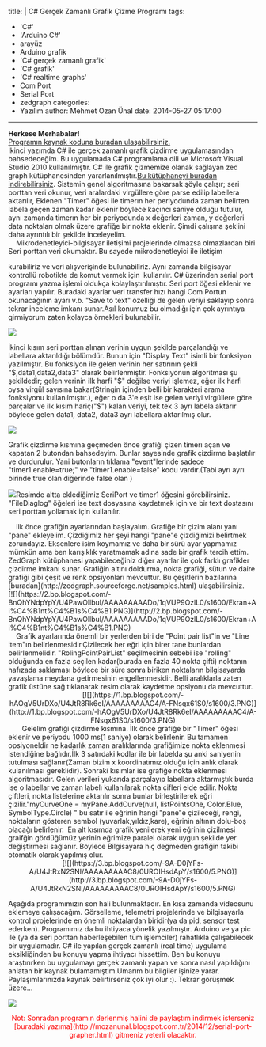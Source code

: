 title: |
  C# Gerçek Zamanlı Grafik Çizme Programı
tags:
  - 'C#'
  - 'Arduino C#'
  - arayüz
  - Arduino grafik
  - 'C# gerçek zamanlı grafik'
  - 'C# grafik'
  - 'C# realtime graphs'
  - Com Port
  - Serial Port
  - zedgraph
categories:
  - Yazılım
author: Mehmet Ozan Ünal
date: 2014-05-27 05:17:00
---
**Herkese Merhabalar!**  
[Programın kaynak koduna buradan ulaşabilirsiniz.](https://github.com/mozanunal/serialPortGrapher)  
İkinci yazımda C# ile gerçek zamanlı grafik çizdirme uygulamasından bahsedeceğim. Bu uygulamada C# programlama dili ve Microsoft Visual Studio 2010 kullanılmıştır. C# ile grafik çizmemize olanak sağlayan zed graph kütüphanesinden yararlanılmıştır.[Bu kütüphaneyi buradan indirebilirsiniz](http://zedgraph.sourceforge.net/index.html). Sistemin genel algoritmasına bakarsak şöyle çalışır; seri porttan veri okunur, veri aralardaki virgüllere göre parse edilip labellera aktarılır, Eklenen "Timer" öğesi ile timerın her periyodunda zaman belirten labela geçen zaman kadar eklenir böylece kaçıncı saniye olduğu tutulur, aynı zamanda timerın her bir periyodunda x değerleri zaman, y değerleri data noktaları olmak üzere grafiğe bir nokta eklenir. Şimdi çalışma şeklini daha ayrıntılı bir şekilde inceleyelim.  
    Mikrodenetleyici-bilgisayar iletişimi projelerinde olmazsa olmazlardan biri Seri porttan veri okumaktır. Bu sayede mikrodenetleyici ile iletişim  
<!-- more -->kurabiliriz ve veri alışverişinde bulunabiliriz. Aynı zamanda bilgisayar kontrollü robotikte de komut vermek için  kullanılır. C# üzerinden serial port programı yazma işlemi oldukça kolaylaştırılmıştır. Seri port öğesi eklenir ve ayarları yapılır. Buradaki ayarlar veri transfer hızı hangi Com Portun okunacağının ayarı v.b. "Save to text" özelliği de gelen veriyi saklayıp sonra tekrar inceleme imkanı sunar.Asıl konumuz bu olmadığı için çok ayrıntıya girmiyorum zaten kolayca örnekleri bulunabilir.  

[![](https://3.bp.blogspot.com/-OpTteyKRPkw/U4JijZMfddI/AAAAAAAAACo/Rw1kmXUUXNY/s1600/Ekran+Al%C4%B1nt%C4%B1s%C4%B1.PNG)](http://3.bp.blogspot.com/-OpTteyKRPkw/U4JijZMfddI/AAAAAAAAACo/Rw1kmXUUXNY/s1600/Ekran+Al%C4%B1nt%C4%B1s%C4%B1.PNG)

İkinci kısım seri porttan alınan verinin uygun şekilde parçalandığı ve labellara aktarıldığı bölümdür. Bunun için "Display Text" isimli bir fonksiyon yazılmıştır. Bu fonksiyon ile gelen verinin her satırının şekli "$,data1,data2,data3" olarak belirlenmiştir. Fonksiyonun algoritması şu şekildedir; gelen verinin ilk harfi "$" değilse veriyi işlemez, eğer ilk harfi oysa virgül sayısına bakar(Stringin içinden belli bir karakteri arama fonksiyonu kullanılmıştır.), eğer o da 3'e eşit ise gelen veriyi virgüllere göre parçalar ve ilk kısım hariç("$") kalan veriyi, tek tek 3 ayrı labela aktarır böylece gelen data1, data2, data3 ayrı labellara aktarılmış olur.  

[![](https://3.bp.blogspot.com/-igLoVYnnakU/U4JtR9fQCeI/AAAAAAAAADU/xnl9DY_IYns/s1600/4.PNG)](http://3.bp.blogspot.com/-igLoVYnnakU/U4JtR9fQCeI/AAAAAAAAADU/xnl9DY_IYns/s1600/4.PNG)

Grafik çizdirme kısmına geçmeden önce grafiği çizen timerı açan ve kapatan 2 butondan bahsedeyim. Bunlar sayesinde grafik çizdirme başlatılır ve durdurulur. Yani butonların tıklama "event"lerinde sadece "timer1.enable=true;" ve "timer1.enable=false" kodu vardır.(Tabi ayrı ayrı birinde true olan diğerinde false olan )

[![](https://2.bp.blogspot.com/-g9su7CqID_0/U4JtS_cz0fI/AAAAAAAAADI/nbJVSsGaQP8/s1600/Ekran+Al%C4%B1nt%C4%B1s%C4%B1565.PNG)](http://2.bp.blogspot.com/-g9su7CqID_0/U4JtS_cz0fI/AAAAAAAAADI/nbJVSsGaQP8/s1600/Ekran+Al%C4%B1nt%C4%B1s%C4%B1565.PNG)Resimde altta eklediğimiz SeriPort ve timer1 öğesini görebilirsiniz. "FileDiaglog" öğeleri ise text dosyasına kaydetmek için ve bir text dostasını seri porttan yollamak için kullanılır.

<div class="separator" style="clear: both; text-align: left;">    ilk önce grafiğin ayarlarından başlayalım. Grafiğe bir çizim alanı yanı "pane" ekleyelim. Çizdiğimiz her şeyi hangi "pane"e çizdiğimizi belirtmek zorundayız. Eksenlere isim koymamız ve daha bir sürü ayar yapmamız mümkün ama ben karışıklık yaratmamak adına sade bir grafik tercih ettim. ZedGraph kütüphanesi yapabileceğiniz diğer ayarlar ile çok farklı grafikler çizdirme imkanı sunar. Grafiğin altını doldurma, nokta grafiği, sütun ve daire grafiği gibi çeşit ve renk opsiyonları mevcuttur. Bu çeşitlerin bazılarına [buradan](http://zedgraph.sourceforge.net/samples.html) ulaşabilirsiniz.</div>

<div class="separator" style="clear: both; text-align: left;">[![](https://2.bp.blogspot.com/-BnQhYNdpYpY/U4PawOllbuI/AAAAAAAAADo/1qVUP9OzlL0/s1600/Ekran+Al%C4%B1nt%C4%B1s%C4%B1.PNG)](http://2.bp.blogspot.com/-BnQhYNdpYpY/U4PawOllbuI/AAAAAAAAADo/1qVUP9OzlL0/s1600/Ekran+Al%C4%B1nt%C4%B1s%C4%B1.PNG)</div>

<div class="separator" style="clear: both; text-align: left;">    Grafik ayarlarında önemli bir yerlerden biri de "Point pair list"in ve "Line item"ın belirlenmesidir.Çizilecek her eğri için birer tane bunlardan belirlenmelidir. "RolingPointPairList" seçilmesinin sebebi ise "rolling" olduğunda en fazla seçilen kadar(burada en fazla 40 nokta çifti) noktanın hafızada saklaması böylece bir süre sonra biriken noktaların bilgisayarda yavaşlama meydana getirmesinin engellenmesidir. Belli aralıklarla zaten grafik üstüne sağ tıklanarak resim olarak kaydetme opsiyonu da mevcuttur.</div>

<div class="separator" style="clear: both; text-align: center;">[![](https://1.bp.blogspot.com/-hAOgV5UrDXo/U4JtR8Rk6eI/AAAAAAAAAC4/A-FNsqx61S0/s1600/3.PNG)](http://1.bp.blogspot.com/-hAOgV5UrDXo/U4JtR8Rk6eI/AAAAAAAAAC4/A-FNsqx61S0/s1600/3.PNG)</div>

</div>

<div>       Gelelim grafiği çizdirme kısmına. İlk önce grafiğe bir "Timer" öğesi eklenir ve periyodu 1000 ms(1 saniye) olarak belirlenir. Bu tamamen opsiyoneldir ne kadarlık zaman aralıklarında grafiğimize nokta eklenmesi istendiğine bağlıdır.İlk 3 satırdaki kodlar ile bir labelda şu anki saniyenin tutulması sağlanır(Zaman bizim x koordinatımız olduğu için anlık olarak kulanılması gereklidir). Sonraki kısımlar ise grafiğe nokta eklenmesi algoritmasıdır. Gelen verileri yukarıda parçalayıp labellara aktarmıştık burda ise o labellar ve zaman labelı kullanılarak nokta çifleri elde edilir. Nokta çiftleri, nokta listelerine aktarılır sonra bunlar birleştirilerek eğri çizilir."myCurveOne = myPane.AddCurve(null, listPointsOne, Color.Blue, SymbolType.Circle) " bu satır ile eğrinin hangi "pane"e çizileceği, rengi, noktaların gösteren sembol (yuvarlak,yıldız,kare), eğrinin altının dolu-boş olacağı belirlenir.  En alt kısımda grafik yenilerek yeni eğrinin çizilmesi graifğin gördüğümüz yerinin eğrimize paralel olarak uygun şekilde yer değiştirmesi sağlanır. Böylece Bilgisayara hiç değmeden grafiğin takibi otomatik olarak yapılmış olur.  

<div class="separator" style="clear: both; text-align: center;">[![](https://3.bp.blogspot.com/-9A-D0jYFs-A/U4JtRxN2SNI/AAAAAAAAAC8/0UROIHsdApY/s1600/5.PNG)](http://3.bp.blogspot.com/-9A-D0jYFs-A/U4JtRxN2SNI/AAAAAAAAAC8/0UROIHsdApY/s1600/5.PNG)</div>

Aşağıda programımızın son hali bulunmaktadır. En kısa zamanda videosunu eklemeye çalışacağım. Görselleme, telemetri projelerinde ve bilgisayarla kontrol projelerinde en önemli noktalardan biridir(ya da pid, sensor test ederken). Programımız da bu ihtiyaca yönelik yazılmıştır. Arduino ve ya pic ile (ya da seri porttan haberleşebilen tüm işlemciler) rahatlıkla çalışabilecek bir uygulamadır. C# ile yapılan gerçek zamanlı (real time) uygulama eksikliğinden bu konuyu yapma ihtiyacı hissettim. Ben bu konuyu araştırırken bu uygulamayı gerçek zamanlı yapan ve sonra nasıl yapıldığını anlatan bir kaynak bulamamıştım.Umarım bu bilgiler işinize yarar. Paylaşımlarınızda kaynak belirtirseniz çok iyi olur :). Tekrar görüşmek üzere...  

[![](https://4.bp.blogspot.com/-u9gyY6u78Ks/U4PnbJauzrI/AAAAAAAAAD4/hAhFH7f7JPo/s1600/Ekran+Al%C4%B1nt%C4%B1s%C4%B12.PNG)](http://4.bp.blogspot.com/-u9gyY6u78Ks/U4PnbJauzrI/AAAAAAAAAD4/hAhFH7f7JPo/s1600/Ekran+Al%C4%B1nt%C4%B1s%C4%B12.PNG)</div>

<div class="separator" style="clear: both; text-align: center;"><span style="color: red;">Not: Sonradan programın derlenmiş halini de paylaştım indirmek isterseniz [buradaki yazıma](http://mozanunal.blogspot.com.tr/2014/12/serial-port-grapher.html) gitmeniz yeterli olacaktır.</span></div>
